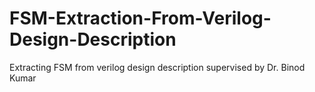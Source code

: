 # FSM-Extraction-From-Verilog-Design-Description
Extracting FSM from verilog design description supervised by Dr. Binod Kumar
